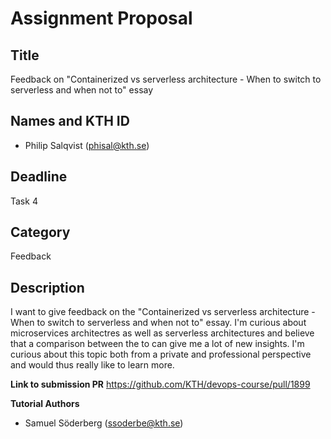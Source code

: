 # Assignment Proposal

## Title

Feedback on "Containerized vs serverless architecture - When to switch to serverless and when not to" essay

## Names and KTH ID

- Philip Salqvist (phisal@kth.se)

## Deadline

Task 4

## Category

Feedback

## Description

I want to give feedback on the "Containerized vs serverless architecture - When to switch to serverless and when not to" essay. I'm curious about microservices architectres as well as serverless architectures and
believe that a comparison between the to can give me a lot of new insights. I'm curious about this topic both from a private and professional perspective and would thus really like to learn more.

**Link to submission PR**
https://github.com/KTH/devops-course/pull/1899

**Tutorial Authors**
- Samuel Söderberg (ssoderbe@kth.se)